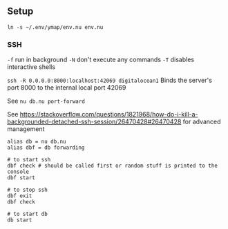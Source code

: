 ## Setup
`ln -s ~/.env/ymap/env.nu env.nu`

### SSH
`-f` run in background
`-N` don't execute any commands
`-T` disables interactive shells

`ssh -R 0.0.0.0:8000:localhost:42069 digitalocean1`
Binds the server's port 8000 to the internal local port 42069

See `nu db.nu port-forward`

See https://stackoverflow.com/questions/1821968/how-do-i-kill-a-backgrounded-detached-ssh-session/26470428#26470428 for advanced management

```nu
alias db = nu db.nu
alias dbf = db forwarding

# to start ssh
dbf check # should be called first or random stuff is printed to the console
dbf start

# to stop ssh
dbf exit
dbf check

# to start db
db start
```

<!-- ## On the server
Run `tmux attach` to reattach to the main session, which is supposed to host the surreal db database.
Press `Control + B; D` to detach from the tmux session. -->